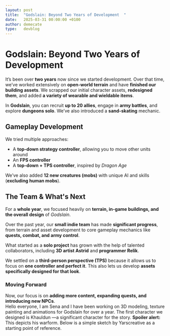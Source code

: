```yaml
---
layout: post
title:  "Godslain: Beyond Two Years of Development  "
date:   2025-03-31 00:00:00 +0100
author: demecate
type:   devblog
---
```


# Godslain: Beyond Two Years of Development  

It’s been over **two years** now since we started development. Over that time, we’ve worked extensively on **open-world terrain** and have **finished our building assets**. We scrapped our initial character assets, **redesigned them**, and added **a variety of wearable and wieldable items**.  

In **Godslain**, you can recruit **up to 20 allies**, engage in **army battles**, and explore **dungeons solo**. We’ve also introduced a **sand-skating** mechanic.  

## Gameplay Development  

We tried multiple approaches:  
- A **top-down strategy controller**, allowing you to move other units around  
- An **FPS controller**  
- A **top-down + TPS controller**, inspired by *Dragon Age*  

We’ve also added **12 new creatures (mobs)** with unique AI and skills (**excluding human mobs**).  

## The Team & What's Next  

For a **whole year**, we focused heavily on **terrain, in-game buildings, and the overall design** of *Godslain*.  

Over the past year, our **small indie team** has made **significant progress**, from terrain and asset development to core gameplay mechanics like **quests, combat, and army control**.  

What started as a **solo project** has grown with the help of talented collaborators, including **3D artist Astrid** and **programmer Relik**.  

We settled on a **third-person perspective (TPS)** because it allows us to focus on **one controller and perfect it**. This also lets us develop **assets specifically designed for that look**.  

### Moving Forward  

Now, our focus is on **adding more content, expanding quests, and introducing new NPCs**.  
Hello everyone, I am Sena and I have been working on 3D modeling, texture painting and animations for Godslain for over a year. The first character we designed is Khauldun —a significant character for the story. **Spoiler alert:** This depicts his warform. Below is a simple sketch by Yarscreative as a starting point of reference.

